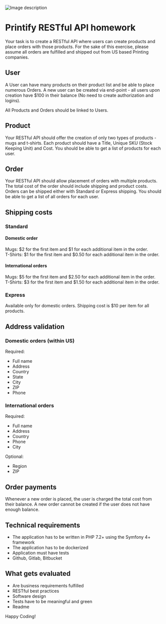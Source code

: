 ![Image description](https://printify.com/wp-content/themes/printify/assets/svg/logo.svg)

# Printify RESTful API homework

Your task is to create a RESTful API where users can create products and place orders with those products. For the sake of this exercise, please assume all orders  are fulfilled and shipped out from US based Printing companies.

## User

A User can have many products on their product list and be able to place numerous Orders. A new user can be created via end-point - all users upon creation have $100 in their balance (No need to create authorization and logins).

All Products and Orders  should be linked to Users.

## Product

Your RESTful API should offer  the creation of only two types of products - mugs and t-shirts. Each product should have a Title, Unique SKU (Stock Keeping Unit) and Cost. You should  be able to get a list of products for each  user.

## Order

Your RESTful API  should allow placement of orders with multiple products. The total cost of the order should include shipping and product costs. Orders can be shipped either with Standard or Express shipping. You should be able to get a list of all orders for each user.

## Shipping costs

### Standard

#### Domestic order

Mugs: $2 for the first item and $1 for each additional item in the order.  
T-Shirts: $1 for the first item and $0.50 for each additional item in the order.


#### International orders

Mugs: $5 for the first item and $2.50 for each additional item in the order.  
T-Shirts: $3 for the first item and $1.50 for each additional item in the order.

### Express

Available only for domestic orders. Shipping cost is $10 per item for all products. 

## Address validation

### Domestic orders (within US)

Required:

- Full name  
- Address  
- Country  
- State  
- City
- ZIP  
- Phone  

### International orders

Required:

- Full name  
- Address  
- Country  
- Phone  
- City
  
Optional:

- Region  
- ZIP  

## Order payments

Whenever a new order is placed, the user is charged the total cost from their balance. A new order cannot be created if the user does not have enough balance.

## Technical requirements

- The application has to be written in PHP 7.2+ using the Symfony 4+ framework  
- The application has to be dockerized  
- Application must have tests  
- Github, Gitlab, Bitbucket  

## What gets evaluated

- Are business requirements fulfilled  
- RESTful best practices  
- Software design  
- Tests have to be meaningful and green  
- Readme  

Happy Coding!
